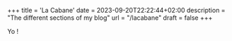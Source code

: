 +++
title = 'La Cabane'
date = 2023-09-20T22:22:44+02:00
description = "The different sections of my blog"
url = "/lacabane"
draft = false
+++

Yo !
